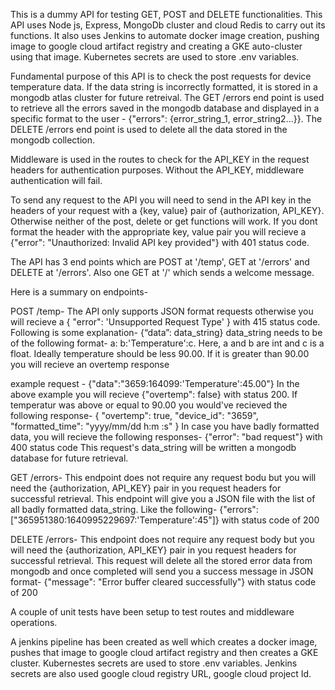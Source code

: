 This is a dummy API for testing GET, POST and DELETE functionalities. This API uses Node js, Express, MongoDb cluster and cloud Redis to carry out its functions. It also uses Jenkins to automate docker image creation, pushing image to google cloud artifact registry and creating a GKE auto-cluster using that image. Kubernetes secrets are used to store .env variables.

Fundamental purpose of this API is to check the post requests for device temperature data. If the data string is incorrectly formatted, it is stored in a mongodb atlas cluster for future retreival. The GET /errors end point is used to retrieve all the errors saved in the mongodb database and displayed in a specific format to the user - {"errors": {error_string_1, error_string2...}}. The DELETE /errors end point is used to delete all the data stored in the mongodb collection.

Middleware is used in the routes to check for the API_KEY in the request headers for authentication purposes. Without the API_KEY, middleware authentication will fail.

To send any request to the API you will need to send in the API key in the headers of your request with a {key, value} pair of {authorization, API_KEY}. Otherwise neither of the post, delete or get functions will work. If you dont format the header with the appropriate key, value pair you will recieve a {"error": "Unauthorized: Invalid API key provided"} with 401 status code.

The API has 3 end points which are POST at '/temp', GET at '/errors' and DELETE at '/errors'. Also one GET at '/' which sends a welcome message.

Here is a summary on endpoints-

POST /temp- The API only supports JSON format requests otherwise you will recieve a { "error": 'Unsupported Request Type' } with 415 status code. Following is some explanation- {“data”: data_string} data_string needs to be of the following format- a: b:'Temperature':c. Here, a and b are int and c is a float. Ideally temperature should be less 90.00. If it is greater than 90.00 you will recieve an overtemp response

example request - {"data":"3659:164099:'Temperature':45.00"} In the above example you will recieve {"overtemp": false} with status 200. If temperatur was above or equal to 90.00 you would've recieved the following response- { "overtemp": true, "device_id": "3659", "formatted_time": "yyyy/mm/dd h:m :s" } In case you have badly formatted data, you will recieve the following responses- {"error": "bad request"} with 400 status code This request's data_string will be written a mongodb database for future retrieval.

GET /errors- This endpoint does not require any request bodu but you will need the {authorization, API_KEY} pair in you request headers for successful retrieval. This endpoint will give you a JSON file with the list of all badly formatted data_string. Like the following- {"errors": ["365951380:1640995229697:'Temperature':45"]} with status code of 200

DELETE /errors- This endpoint does not require any request body but you will need the {authorization, API_KEY} pair in you request headers for successful retrieval. This request will delete all the stored error data from mongodb and once completed will send you a success message in JSON format- {"message": "Error buffer cleared successfully"} with status code of 200

A couple of unit tests have been setup to test routes and middleware operations.

A jenkins pipeline has been created as well which creates a docker image, pushes that image to google cloud artifact registry and then creates a GKE cluster. Kubernestes secrets are used to store .env variables. Jenkins secrets are also used google cloud registry URL, google cloud project Id.